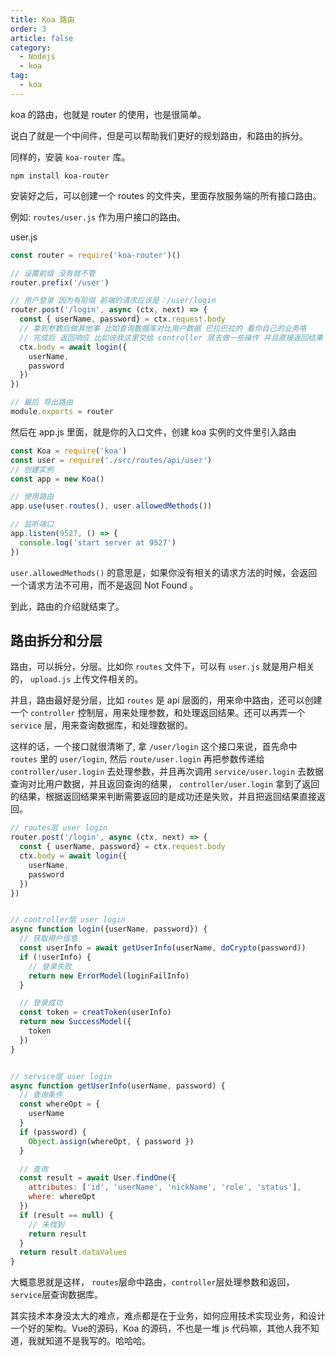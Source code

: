 ```yaml
---
title: Koa 路由
order: 3
article: false
category:
  - Nodejs
  - koa
tag:
  - koa
---
```


koa 的路由，也就是 router 的使用，也是很简单。

说白了就是一个中间件，但是可以帮助我们更好的规划路由，和路由的拆分。

同样的，安装 `koa-router` 库。

```shell
npm install koa-router
```

安装好之后，可以创建一个 routes 的文件夹，里面存放服务端的所有接口路由。

例如: `routes/user.js` 作为用户接口的路由。

user.js

```javascript
const router = require('koa-router')()

// 设置前缀 没有就不管
router.prefix('/user')

// 用户登录 因为有前缀 前端的请求应该是：/user/login
router.post('/login', async (ctx, next) => {
  const { userName, password} = ctx.request.body
  // 拿到参数后做其他事 比如查询数据库对比用户数据 巴拉巴拉的 看你自己的业务咯
  // 完成后 返回响应 比如说我这里交给 controller 层去做一些操作 并且直接返回结果
  ctx.body = await login({
    userName,
    password
  })
})

// 最后 导出路由
module.exports = router
```

然后在 app.js 里面，就是你的入口文件，创建 koa 实例的文件里引入路由

```javascript
const Koa = require('koa')
const user = require('./src/routes/api/user')
// 创建实例
const app = new Koa()

// 使用路由
app.use(user.routes(), user.allowedMethods())

// 监听端口
app.listen(9527, () => {
  console.log('start server at 9527')
})
```

`user.allowedMethods()` 的意思是，如果你没有相关的请求方法的时候，会返回一个请求方法不可用，而不是返回 Not Found 。

到此，路由的介绍就结束了。

## 路由拆分和分层

路由，可以拆分，分层。比如你 `routes` 文件下，可以有 `user.js` 就是用户相关的， `upload.js` 上传文件相关的。

并且，路由最好是分层，比如 `routes` 是 api 层面的，用来命中路由，还可以创建一个 `controller` 控制层，用来处理参数，和处理返回结果。还可以再弄一个 `service` 层，用来查询数据库，和处理数据的。

这样的话，一个接口就很清晰了, 拿 `/user/login` 这个接口来说，首先命中 `routes` 里的 `user/login`, 然后 `route/user.login` 再把参数传递给 `controller/user.login` 去处理参数，并且再次调用 `service/user.login` 去数据查询对比用户数据，并且返回查询的结果，
`controller/user.login` 拿到了返回的结果，根据返回结果来判断需要返回的是成功还是失败，并且把返回结果直接返回。

```javascript
// routes层 user login
router.post('/login', async (ctx, next) => {
  const { userName, password} = ctx.request.body
  ctx.body = await login({
    userName,
    password
  })
})


// controller层 user login
async function login({userName, password}) {
  // 获取用户信息
  const userInfo = await getUserInfo(userName, doCrypto(password))
  if (!userInfo) {
    // 登录失败
    return new ErrorModel(loginFailInfo)
  }

  // 登录成功
  const token = creatToken(userInfo)
  return new SuccessModel({
    token
  })
}


// service层 user login
async function getUserInfo(userName, password) {
  // 查询条件
  const whereOpt = {
    userName
  }
  if (password) {
    Object.assign(whereOpt, { password })
  }

  // 查询
  const result = await User.findOne({
    attributes: ['id', 'userName', 'nickName', 'role', 'status'],
    where: whereOpt
  })
  if (result == null) {
    // 未找到
    return result
  }
  return result.dataValues
}
```

大概意思就是这样， `routes`层命中路由，`controller`层处理参数和返回，`service`层查询数据库。

其实技术本身没太大的难点，难点都是在于业务，如何应用技术实现业务，和设计一个好的架构。Vue的源码，Koa 的源码，不也是一堆 js 代码嘛，其他人我不知道，我就知道不是我写的。哈哈哈。
